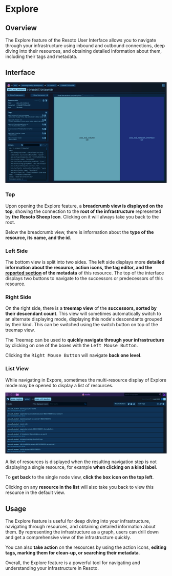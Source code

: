 # Explore

## Overview

The Explore feature of the Resoto User Interface allows you to navigate through your infrastructure using inbound and outbound connections, deep diving into their resources, and obtaining detailed information about them, including their tags and metadata.

## Interface

![Resoto UI Explore](./img/resoto-ui-explore.jpg)

### Top

Upon opening the Explore feature, a **breadcrumb view is displayed on the top**, showing the connection to the **root of the infrastructure** represented by **the Resoto Sheep Icon**. Clicking on it will always take you back to the root.

Below the breadcrumb view, there is information about the **type of the resource, its name, and the id**.

### Left Side

The bottom view is split into two sides. The left side displays more **detailed information about the resource, action icons, the tag editor, and the [reported section](../search/filters.md#property-sections) of the metadata** of this resource. The top of the interface displays two buttons to navigate to the successors or predecessors of this resource.

### Right Side

On the right side, there is a **treemap view** of the **successors, sorted by their descendant count**. This view will sometimes automatically switch to an alternate displaying mode, displaying this node's descendants grouped by their kind. This can be switched using the switch button on top of the treemap view.

The Treemap can be used to **quickly navigate through your infrastructure** by clicking on one of the boxes with the <kbd>Left Mouse Button</kbd>.

Clicking the <kbd>Right Mouse Button</kbd> will navigate **back one level**.

### List View

While navigating in Expore, sometimes the multi-resource display of Explore mode may be opened to display a list of resources.

![Resoto UI Explore List](./img/resoto-ui-explore-list.jpg)

A list of resources is displayed when the resulting navigation step is not displaying a single resource, for example **when clicking on a kind label**.

To **get back** to the single node view, **click the box icon on the top left**.

Clicking on any **resource in the list** will also take you back to view this resource in the default view.

## Usage

The Explore feature is useful for deep diving into your infrastructure, navigating through resources, and obtaining detailed information about them. By representing the infrastructure as a graph, users can drill down and get a comprehensive view of the infrastructure quickly.

You can also **take action** on the resources by using the action icons, **editing tags, marking them for clean-up, or searching their metadata**.

Overall, the Explore feature is a powerful tool for navigating and understanding your infrastructure in Resoto.
